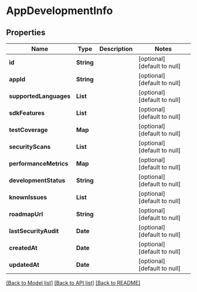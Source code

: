 # AppDevelopmentInfo
## Properties

| Name | Type | Description | Notes |
|------------ | ------------- | ------------- | -------------|
| **id** | **String** |  | [optional] [default to null] |
| **appId** | **String** |  | [optional] [default to null] |
| **supportedLanguages** | **List** |  | [optional] [default to null] |
| **sdkFeatures** | **List** |  | [optional] [default to null] |
| **testCoverage** | **Map** |  | [optional] [default to null] |
| **securityScans** | **List** |  | [optional] [default to null] |
| **performanceMetrics** | **Map** |  | [optional] [default to null] |
| **developmentStatus** | **String** |  | [optional] [default to null] |
| **knownIssues** | **List** |  | [optional] [default to null] |
| **roadmapUrl** | **String** |  | [optional] [default to null] |
| **lastSecurityAudit** | **Date** |  | [optional] [default to null] |
| **createdAt** | **Date** |  | [optional] [default to null] |
| **updatedAt** | **Date** |  | [optional] [default to null] |

[[Back to Model list]](../README.md#documentation-for-models) [[Back to API list]](../README.md#documentation-for-api-endpoints) [[Back to README]](../README.md)

